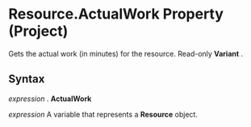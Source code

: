 
# Resource.ActualWork Property (Project)

Gets the actual work (in minutes) for the resource. Read-only  **Variant** .


## Syntax

 _expression_ . **ActualWork**

 _expression_ A variable that represents a **Resource** object.

